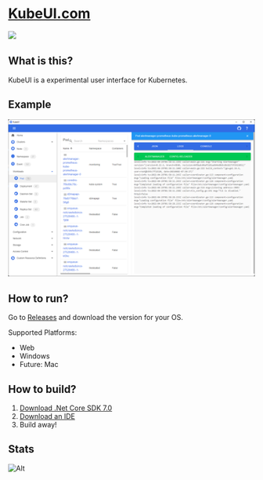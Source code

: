 # [KubeUI.com](https://KubeUI.com)

![](https://github.com/IvanJosipovic/KubeUI/workflows/CICD/badge.svg)

## What is this?
KubeUI is a experimental user interface for Kubernetes.

## Example
![](docs/Screenshot.png)

## How to run?

Go to [Releases](https://github.com/IvanJosipovic/KubeUI/releases) and download the version for your OS.

Supported Platforms:

- Web
- Windows
- Future: Mac

## How to build?

1. [Download .Net Core SDK 7.0](https://dotnet.microsoft.com/download/dotnet-core/7.0)
2. [Download an IDE](https://dotnet.microsoft.com/platform/tools)
3. Build away!

## Stats
![Alt](https://repobeats.axiom.co/api/embed/db926eb668f71f8de3314f03022de6bb35797d5d.svg "Repobeats analytics image")
